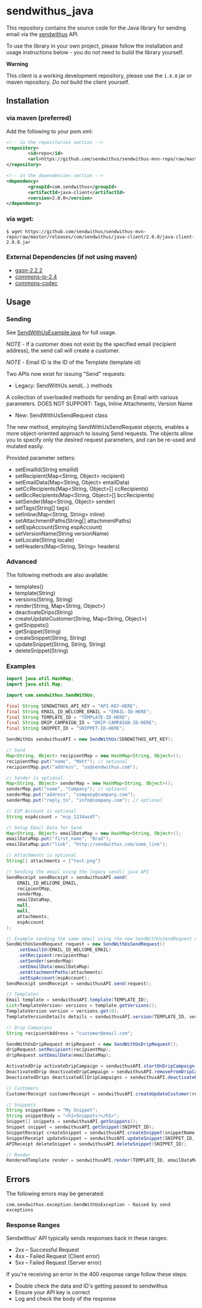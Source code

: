 # sendwithus_java

This repository contains the source code for the  Java library for sending email via the [sendwithus](http://sendwithus.com) API.

To use the library in your own project, please follow the installation and usage instructions below - you do not need to build the library yourself.

**Warning**

This client is a working development repository, please use the `1.6.0` jar or maven repository. _Do not_ build
the client yourself.

## Installation

### via maven (preferred)

Add the following to your pom.xml:

```xml
<!-- in the repositories section -->
<repository>
        <id>repo</id>
        <url>https://github.com/sendwithus/sendwithus-mvn-repo/raw/master/releases</url>
</repository>

<!-- in the dependencies section -->
<dependency>
        <groupId>com.sendwithus</groupId>
        <artifactId>java-client</artifactId>
        <version>2.0.0</version>
</dependency>
```
### via wget:

    $ wget https://github.com/sendwithus/sendwithus-mvn-repo/raw/master/releases/com/sendwithus/java-client/2.0.0/java-client-2.0.0.jar

### External Dependencies (if not using maven)
 - [gson-2.2.2](https://github.com/google/gson)
 - [commons-io-2.4](http://commons.apache.org/proper/commons-io/)
 - [commons-codec](http://commons.apache.org/proper/commons-codec/)

## Usage

### Sending

See [SendWithUsExample.java](https://github.com/sendwithus/sendwithus_java/blob/master/SendWithUsExample.java) for full usage.

*NOTE* - If a customer does not exist by the specified email (recipient address), the send call will create a customer.

*NOTE* - Email ID is the ID of the Template (template id)

Two APIs now exist for issuing "Send" requests:
 - Legacy:  SendWithUs.send(...) methods

 A collection of overloaded methods for sending an Email with various parameters.  DOES NOT SUPPORT: Tags, Inline Attachments, Version Name

 - New:     SendWithUsSendRequest class

 The new method, employing SendWithUsSendRequest objects, enables a more object-oriented approach to issuing Send requests.  The objects allow you to specify only the desired request parameters, and can be re-used and mutated easily.

 Provided parameter setters:

  - setEmailId(String emailId)
  - setRecipient(Map<String, Object> recipient)
  - setEmailData(Map<String, Object> emailData)
  - setCcRecipients(Map<String, Object>[] ccRecipients)
  - setBccRecipients(Map<String, Object>[] bccRecipients)
  - setSender(Map<String, Object> sender)
  - setTags(String[] tags)
  - setInline(Map<String, String> inline)
  - setAttachmentPaths(String[] attachmentPaths)
  - setEspAccount(String espAccount)
  - setVersionName(String versionName)
  - setLocale(String locale)
  - setHeaders(Map<String, String> headers)

### Advanced

 The following methods are also available:

 - templates()
 - template(String)
 - versions(String, String)
 - render(String, Map<String, Object>)
 - deactivateDrips(String)
 - createUpdateCustomer(String, Map<String, Object>)
 - getSnippets()
 - getSnippet(String)
 - createSnippet(String, String)
 - updateSnippet(String, String, String)
 - deleteSnippet(String)

### Examples

```java
import java.util.HashMap;
import java.util.Map;

import com.sendwithus.SendWithUs;

final String SENDWITHUS_API_KEY = "API-KEY-HERE";
final String EMAIL_ID_WELCOME_EMAIL = "EMAIL-ID-HERE";
final String TEMPLATE_ID = "TEMPLATE-ID-HERE";
final String DRIP_CAMPAIGN_ID = "DRIP-CAMPAIGN-ID-HERE";
final String SNIPPET_ID = "SNIPPET-ID-HERE";

SendWithUs sendwithusAPI = new SendWithUs(SENDWITHUS_API_KEY);

// Send
Map<String, Object> recipientMap = new HashMap<String, Object>();
recipientMap.put("name", "Matt"); // optional
recipientMap.put("address", "us@sendwithus.com");

// Sender is optional
Map<String, Object> senderMap = new HashMap<String, Object>();
senderMap.put("name", "Company"); // optional
senderMap.put("address", "company@company.com");
senderMap.put("reply_to", "info@company.com"); // optional

// ESP Account is optional
String espAccount = "esp_1234asdf";

// Setup Email Data for Send
Map<String, Object> emailDataMap = new HashMap<String, Object>();
emailDataMap.put("first_name", "Brad");
emailDataMap.put("link", "http://sendwithus.com/some_link");

// Attachments is optional
String[] attachments = {"test.png"}

// Sending the email using the legacy send() java API
SendReceipt sendReceipt = sendwithusAPI.send(
    EMAIL_ID_WELCOME_EMAIL,
    recipientMap,
    senderMap,
    emailDataMap,
    null,
    null,
    attachments,
    espAccount
);

// Example sending the same email using the new SendWithUsSendRequest class
SendWithUsSendRequest request = new SendWithUsSendRequest()
    .setEmailId(EMAIL_ID_WELCOME_EMAIL)
    .setRecipient(recipientMap)
    .setSender(senderMap)
    .setEmailData(emailDataMap)
    .setAttachmentPaths(attachments)
    .setEspAccount(espAccount);
SendReceipt sendReceipt = sendwithusAPI.send(request);

// Templates
Email template = sendwithusAPI.template(TEMPLATE_ID);
List<TemplateVersion> versions = template.getVersions();
TemplateVersion version = versions.get(0);
TemplateVersionDetails details = sendwithusAPI.version(TEMPLATE_ID, version.getId());

// Drip Campaigns
String recipientAddress = "customer@email.com";

SendWithUsDripRequest dripRequest = new SendWithUsDripRequest();
dripRequest.setRecipient(recipientMap);
dripRequest.setEmailData(emailDataMap);

ActivatedDrip activateDripCampaign = sendwithusAPI.startOnDripCampaign(DRIP_CAMPAIGN_ID, dripRequest);
DeactivatedDrip deactivateDripCampaign = sendwithusAPI.removeFromDripCampaign(recipientAddress, DRIP_CAMPAIGN_ID);
DeactivatedDrips deactivateAllDripCampaigns = sendwithusAPI.deactivateDrips(recipientAddress);

// Customers
CustomerReceipt customerReceipt = sendwithusAPI.createUpdateCustomer(recipientAddress, emailDataMap);

// Snippets
String snippetName = "My Snippet";
String snippetBody = "<h1>Snippets!</h1>";
Snippet[] snippets = sendwithusAPI.getSnippets();
Snippet snippet = sendwithusAPI.getSnippet(SNIPPET_ID);
SnippetReceipt createSnippet = sendwithusAPI.createSnippet(snippetName, snippetBody);
SnippetReceipt updateSnippet = sendwithusAPI.updateSnippet(SNIPPET_ID, snippetName, snippetBody);
APIReceipt deleteSnippet = sendwithusAPI.deleteSnippet(SNIPPET_ID);

// Render
RenderedTemplate render = sendwithusAPI.render(TEMPLATE_ID, emailDataMap);
```


## Errors

The following errors may be generated:

    com.sendwithus.exception.SendWithUsException - Raised by send exceptions

### Response Ranges

Sendwithus' API typically sends responses back in these ranges:

-   2xx – Successful Request
-   4xx – Failed Request (Client error)
-   5xx – Failed Request (Server error)

If you're receiving an error in the 400 response range follow these steps:

-   Double check the data and ID's getting passed to sendwithus
-   Ensure your API key is correct
-   Log and check the body of the response
